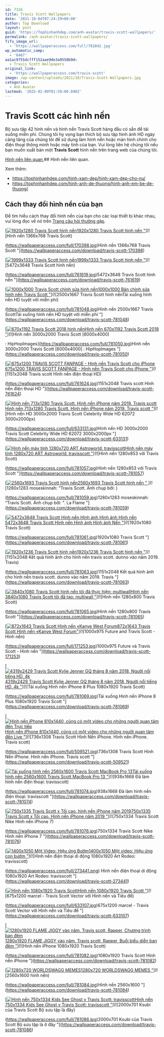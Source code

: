 ```yaml
---
id: 7326
title: Travis Scott Wallpapers
date: '2021-10-04T07:24:29+00:00'
author: Top Download
layout: post
guid: 'https://Tophinhanhdep.com/anh-avatar/travis-scott-wallpapers/'
permalink: /anh-avatar/travis-scott-wallpapers/
fifu_image_url:
  - 'https://wallpaperaccess.com/full/781042.jpg'
wp_automatic_camp:
  - '6467'
aa1ac9755dcfff152aae9de3a9558b9d:
  - Travis Scott Wallpapers
original_link:
  - 'https://wallpaperaccess.com/travis-scott'
image: /wp-content/uploads/2021/10/Travis-Scott-Wallpapers.jpg
categories:
  - Ảnh Avatar
lastmod: '2025-02-09T01:59:00.890Z'
---
```

# Travis Scott các hình nền

Bộ sưu tập 42 hình nền và hình nền Travis Scott hàng đầu có sẵn để tải xuống miễn phí. Chúng tôi hy vọng bạn thích bộ sưu tập hình ảnh HD ngày càng tăng của chúng tôi để sử dụng làm hình nền hoặc màn hình chính cho điện thoại thông minh hoặc máy tính của bạn. Vui lòng liên hệ chúng tôi nếu bạn muốn xuất bản một **Travis Scott** hình nền trên trang web của chúng tôi.

[Hình nền liên quan ](#related) ## Hình nền liên quan.

   
 Xem thêm:

   
- <https://tophinhanhdep.com/hinh-xam-dep/hinh-xam-dep-cho-nu/>
- <https://tophinhanhdep.com/hinh-anh-de-thuong/hinh-anh-em-be-de-thuong/>

## Cách thay đổi hình nền của bạn

Để tìm hiểu cách thay đổi hình nền của bạn cho các loại thiết bị khác nhau, vui lòng đọc về nó trên [Trang câu hỏi thường gặp](https://tophinhanhdep.com/faq/).

  
[[![1920x1280 Travis Scott hình nền](https://wallpaperaccess.com/full/781042.jpg)1920x1280 Travis Scott hình nền "](https://wallpaperaccess.com/download/travis-scott-781042)](![Hình nền 1366x768 Travis Scott)

(https://wallpaperaccess.com/full/170398.jpg)Hình nền 1366x768 Travis Scott "](https://wallpaperaccess.com/download/travis-scott-170398)

[[![1999x1333 Travis Scott hình nền](https://wallpaperaccess.com/full/781044.jpg)1999x1333 Travis Scott hình nền "](https://wallpaperaccess.com/download/travis-scott-781044)](![5472x3648 Travis Scott hình nền)

(https://wallpaperaccess.com/full/761619.jpg)5472x3648 Travis Scott hình nền "](https://wallpaperaccess.com/download/travis-scott-761619)

[[![1000x1000 Travis Scott chỉnh sửa hình nền](https://wallpaperaccess.com/full/633095.jpg)1000x1000 Bản chỉnh sửa hình nền Travis Scott "](https://wallpaperaccess.com/download/travis-scott-633095)](![2500x1667 Travis Scott hình nềnTải xuống hình nền HD tuyệt vời miễn phí)

(https://wallpaperaccess.com/full/781048.jpg)Hình nền 2500x1667 Travis ScottTải xuống hình nền HD tuyệt vời miễn phí "](https://wallpaperaccess.com/download/travis-scott-781048)

[[![670x1192 Travis Scott 2018 hình nền](https://wallpaperaccess.com/full/781049.jpg)Hình nền 670x1192 Travis Scott 2018 "](https://wallpaperaccess.com/download/travis-scott-781049)](![Hình nền 3000x2000 Travis Scott [6000x4000)

 : HipHopImages](https://wallpaperaccess.com/full/781050.jpg)Hình nền 3000x2000 Travis Scott \[6000x4000\] : HipHopImages "](https://wallpaperaccess.com/download/travis-scott-781050)

[[![675x1200 TRAVIS SCOTT FANPAGE - Hình nền Travis Scott cho iPhone](https://wallpaperaccess.com/full/633133.jpg)675x1200 TRAVIS SCOTT FANPAGE - Hình nền Travis Scott cho iPhone "](https://wallpaperaccess.com/download/travis-scott-633133)](![1151x2048 Travis scott Hình nền điện thoại HD)

(https://wallpaperaccess.com/full/761624.jpg)1151x2048 Travis scott Hình nền điện thoại HD "](https://wallpaperaccess.com/download/travis-scott-761624)

[[![Hình nền 713x1280 Travis Scott.  Hình nền iPhone năm 2019. Travis scott](https://wallpaperaccess.com/full/781054.jpg)Hình nền 713x1280 Travis Scott. Hình nền iPhone năm 2019. Travis scott "](https://wallpaperaccess.com/download/travis-scott-781054)](![Hình nền HD 3000x2000 Travis Scott Celebrity Wide HD 62072 3000x2000px)

(https://wallpaperaccess.com/full/633131.jpg)Hình nền HD 3000x2000 Travis Scott Celebrity Wide HD 62072 3000x2000px "](https://wallpaperaccess.com/download/travis-scott-633131)

[[![Hình nền máy tính 1280x720 ART Astroworld: travisscott](https://wallpaperaccess.com/full/781056.jpg)Hình nền máy tính 1280x720 ART Astroworld: travisscott "](https://wallpaperaccess.com/download/travis-scott-781056)](![Hình nền 1280x853 với Travis Scott)

(https://wallpaperaccess.com/full/781057.jpg)Hình nền 1280x853 với Travis Scott "](https://wallpaperaccess.com/download/travis-scott-781057)

[[![2560x1693 Travis Scott hình nền](https://wallpaperaccess.com/full/781058.jpg)2560x1693 Travis Scott hình nền " ](https://wallpaperaccess.com/download/travis-scott-781058)](![1280x1283 moseskinnah: “Travis Scott.  Ảnh chụp bởi: )

(https://wallpaperaccess.com/full/781059.jpg)1280x1283 moseskinnah: “Travis Scott. Ảnh chụp bởi: ". La Flame "](https://wallpaperaccess.com/download/travis-scott-781059)

[[![5472x3648 Travis Scott Hình nền Hình ảnh Hình ảnh Hình nền](https://wallpaperaccess.com/full/781060.jpg)5472x3648 Travis Scott Hình nền Hình ảnh Hình ảnh Nền "](https://wallpaperaccess.com/download/travis-scott-781060)](![1920x1080 Travis Scott)

(https://wallpaperaccess.com/full/781061.jpg)1920x1080 Travis Scott "](https://wallpaperaccess.com/download/travis-scott-781061)

[[![1920x1236 Travis Scott hình nền](https://wallpaperaccess.com/full/781062.jpg)1920x1236 Travis Scott hình nền "](https://wallpaperaccess.com/download/travis-scott-781062)](![1151x2048 Kết quả hình ảnh cho hình nền travis scott.  dunno vào năm 2019. Travis)

(https://wallpaperaccess.com/full/781063.jpg)1151x2048 Kết quả hình ảnh cho hình nền travis scott. dunno vào năm 2019. Travis "](https://wallpaperaccess.com/download/travis-scott-781063)

[[![3840x1080 Travis Scott hình nền tôi đã thực hiện: multiwall](https://wallpaperaccess.com/full/781064.jpg)Hình nền 3840x1080 Travis Scott tôi đã tạo: multiwall "](https://wallpaperaccess.com/download/travis-scott-781064)](![Hình nền 1280x800 Travis Scott)

(https://wallpaperaccess.com/full/781065.jpg)Hình nền 1280x800 Travis Scott "](https://wallpaperaccess.com/download/travis-scott-781065)

[[![872x1643 Travis Scott Hình nền «Kanye West Forum](https://wallpaperaccess.com/full/781066.jpg)872x1643 Travis Scott Hình nền «Kanye West Forum"](https://wallpaperaccess.com/download/travis-scott-781066)](![1000x975 Future and Travis Scott - Hình nền)

(https://wallpaperaccess.com/full/171253.jpg)1000x975 Future và Travis Scott - Hình nền "](https://wallpaperaccess.com/download/travis-scott-171253)

[[![4319x2429 Travis Scott Kylie Jenner GQ tháng 8 năm 2018, Người nổi tiếng HD, 4k](https://wallpaperaccess.com/full/781068.jpg)4319x2429 Travis Scott Kylie Jenner GQ tháng 8 năm 2018, Người nổi tiếng HD, 4k "](https://wallpaperaccess.com/download/travis-scott-781068)](![Tải xuống Hình nền iPhone 8 Plus 1080x1920 Travis Scott)

(https://wallpaperaccess.com/full/781069.jpg)Tải xuống Hình nền iPhone 8 Plus 1080x1920 Travis Scott "](https://wallpaperaccess.com/download/travis-scott-781069)

[[![Hình nền iPhone 810x1440, cũng có một video cho những người quan tâm đến Trực tiếp](https://wallpaperaccess.com/full/781070.jpg)Hình nền iPhone 810x1440, cũng có một video cho những người quan tâm đến Live "](https://wallpaperaccess.com/download/travis-scott-781070)](![736x1308 Travis Scott Hình Nền iPhone.  Hình nền iPhone.  Travis scott)

(https://wallpaperaccess.com/full/509521.jpg)736x1308 Travis Scott Hình Nền iPhone. Hình nền iPhone. Travis scott "](https://wallpaperaccess.com/download/travis-scott-509521)

[[![Tải xuống hình nền 2560x1600 Travis Scott MacBook Pro 13](https://wallpaperaccess.com/full/781072.jpg)Tải xuống hình nền 2560x1600 Travis Scott MacBook Pro 13 "](https://wallpaperaccess.com/download/travis-scott-781072)](![938x1668 Đã làm hình nền điện thoại: travisscott)

(https://wallpaperaccess.com/full/781074.jpg)938x1668 Đã làm hình nền điện thoại: travisscott "](https://wallpaperaccess.com/download/travis-scott-781074)

[[![750x1335 Travis Scott x Tối cao.  hình nền iPhone năm 2019](https://wallpaperaccess.com/full/781075.jpg)750x1335 Travis Scott x Tối cao. Hình nền iPhone năm 2019 "](https://wallpaperaccess.com/download/travis-scott-781075)](![750x1334 Travis Scott Nike Hình nền iPhone 7)

(https://wallpaperaccess.com/full/781076.jpg)750x1334 Travis Scott Nike Hình nền iPhone 7 "](https://wallpaperaccess.com/download/travis-scott-781076)

[[![1400x1050 Một Video: Hiệu ứng Bướm](https://wallpaperaccess.com/full/781077.jpg)1400x1050 Một video: Hiệu ứng con bướm "](https://wallpaperaccess.com/download/travis-scott-781077)](![Hình nền điện thoại di động 1080x1920 Art Rodeo: travisscott)

(https://wallpaperaccess.com/full/273441.png) Hình nền điện thoại di động 1080x1920 Art Rodeo: travisscott "](https://wallpaperaccess.com/download/travis-scott-273441)

[[![Hình nền 1080x1920 Travis Scott](https://wallpaperaccess.com/full/781079.jpg)Hình nền 1080x1920 Travis Scott "](https://wallpaperaccess.com/download/travis-scott-781079)](![675x1200 marcel - Travis Scott Vector với Hình nền và Tiêu đề)

(https://wallpaperaccess.com/full/633107.jpg)675x1200 marcel - Travis Scott Vector với Hình nền và Tiêu đề "](https://wallpaperaccess.com/download/travis-scott-633107)

[[![1280x1920 FLAME JIGGY vào năm.  Travis scott, Rapper, Chương trình ban đêm](https://wallpaperaccess.com/full/760941.jpg)1280x1920 FLAME JIGGY vào năm. Travis scott, Rapper, Buổi biểu diễn ban đêm "](https://wallpaperaccess.com/download/travis-scott-760941)](![Hình nền iPhone 1080x1920 Travis Scott)

(https://wallpaperaccess.com/full/781082.jpg)1080x1920 Travis Scott Hình nền iPhone "](https://wallpaperaccess.com/download/travis-scott-781082)

[[![1280x720 WORLDSWAGG MEMES](https://wallpaperaccess.com/full/781083.png)1280x720 WORLDSWAGG MEMES "](https://wallpaperaccess.com/download/travis-scott-781083)](![2560x1600 hình nền)

(https://wallpaperaccess.com/full/781084.jpg)Hình nền 2560x1600 "](https://wallpaperaccess.com/download/travis-scott-781084)

[[![Hình nền 750x1334 Kids See Ghost v Travis Scott: travisscott](https://wallpaperaccess.com/full/781085.jpg)Hình nền 750x1334 Kids See Ghost v Travis Scott: travisscott "](https://wallpaperaccess.com/download/travis-scott-781085)](![2000x701 Ksubi của Travis Scott Bộ sưu tập là đây)

(https://wallpaperaccess.com/full/781086.jpg)2000x701 Ksubi của Travis Scott Bộ sưu tập là ở đây "](https://wallpaperaccess.com/download/travis-scott-781086)
